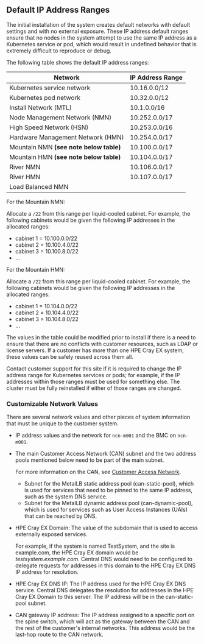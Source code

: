 ## Default IP Address Ranges

The initial installation of the system creates default networks with default settings and with no external exposure. These IP address default ranges ensure that no nodes in the system attempt to use the same IP address as a Kubernetes service or pod, which would result in undefined behavior that is extremely difficult to reproduce or debug.

The following table shows the default IP address ranges:

|Network|IP Address Range|
|-------|----------------|
|Kubernetes service network|10.16.0.0/12|
|Kubernetes pod network|10.32.0.0/12|
|Install Network \(MTL\)|10.1.0.0/16|
|Node Management Network \(NMN\)|10.252.0.0/17|
|High Speed Network \(HSN\)|10.253.0.0/16|
|Hardware Management Network \(HMN\)|10.254.0.0/17|
|Mountain NMN **(see note below table)**|10.100.0.0/17|
|Mountain HMN **(see note below table)**|10.104.0.0/17|
|River NMN|10.106.0.0/17|
|River HMN|10.107.0.0/17|
|Load Balanced NMN||
For the Mountain NMN:

Allocate a `/22` from this range per liquid-cooled cabinet. For example, the following cabinets would be given the following IP addresses in the allocated ranges:

- cabinet 1 = 10.100.0.0/22
- cabinet 2 = 10.100.4.0/22
- cabinet 3 =  10.100.8.0/22
- ...


For the Mountain HMN:

Allocate a `/22` from this range per liquid-cooled cabinet. For example, the following cabinets would be given the following IP addresses in the allocated ranges:

- cabinet 1 = 10.104.0.0/22
- cabinet 2 = 10.104.4.0/22
- cabinet 3 = 10.104.8.0/22
- ...

The values in the table could be modified prior to install if there is a need to ensure that there are no conflicts with customer resources, such as LDAP or license servers. If a customer has more than one HPE Cray EX system, these values can be safely reused across them all.

Contact customer support for this site if it is required to change the IP address range for Kubernetes services or pods; for example, if the IP addresses within those ranges must be used for something else. The cluster must be fully reinstalled if either of those ranges are changed.

### Customizable Network Values

There are several network values and other pieces of system information that must be unique to the customer system.

- IP address values and the network for `ncn-m001` and the BMC on `ncn-m001`.
- The main Customer Access Network \(CAN\) subnet and the two address pools mentioned below need to be part of the main subnet.

    For more information on the CAN, see [Customer Access Network](customer_access_network/Customer_Access_Network_CAN.md).

    - Subnet for the MetalLB static address pool \(can-static-pool\), which is used for services that need to be pinned to the same IP address, such as the system DNS service.
    - Subnet for the MetalLB dynamic address pool \(can-dynamic-pool\), which is used for services such as User Access Instances \(UAIs\) that can be reached by DNS.

- HPE Cray EX Domain: The value of the subdomain that is used to access externally exposed services.

    For example, if the system is named TestSystem, and the site is example.com, the HPE Cray EX domain would be *testsystem.example.com*. Central DNS would need to be configured to delegate requests for addresses in this domain to the HPE Cray EX DNS IP address for resolution.

- HPE Cray EX DNS IP: The IP address used for the HPE Cray EX DNS service. Central DNS delegates the resolution for addresses in the HPE Cray EX Domain to this server. The IP address will be in the can-static-pool subnet.
- CAN gateway IP address: The IP address assigned to a specific port on the spine switch, which will act as the gateway between the CAN and the rest of the customer's internal networks. This address would be the last-hop route to the CAN network.

